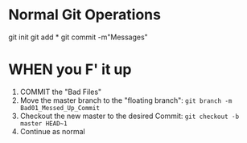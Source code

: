 Normal Git Operations
=====================
git init
git add *
git commit -m"Messages"

WHEN you F' it up
=================
1. COMMIT the "Bad Files"
2. Move the master branch to the "floating branch": `git branch -m Bad01_Messed_Up_Commit`
3. Checkout the new master to the desired Commit: `git checkout -b master HEAD~1`
4. Continue as normal


